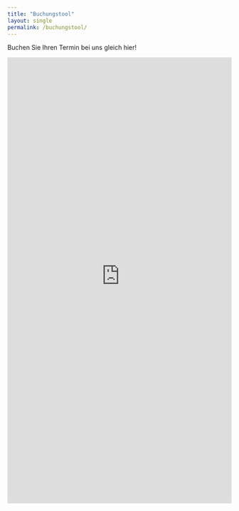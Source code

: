 ```yaml
---
title: "Buchungstool"
layout: single
permalink: /buchungstool/
---
```

Buchen Sie Ihren Termin bei uns gleich hier!
<iframe src="https://bacherplatz.vet-booking.net" width="100%" height="1000" style="border:0;" allowfullscreen="" loading="lazy" referrerpolicy="no-referrer-when-downgrade"></iframe>
